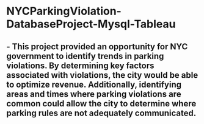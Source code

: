# NYCParkingViolation-DatabaseProject-Mysql-Tableau
## -	This project provided an opportunity for NYC government to identify trends in parking violations. By determining key factors associated with violations, the city would be able to optimize revenue. Additionally, identifying areas and times where parking violations are common could allow the city to determine where parking rules are not adequately communicated. 
